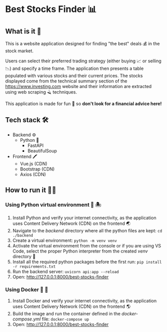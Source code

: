 # Best Stocks Finder :bar_chart:
## What is it 🧐
This is a website application designed for finding "the best" deals :moneybag: in the stock market.

Users can select their preferred trading strategy (either buying :chart_with_upwards_trend: or selling :chart_with_downwards_trend:) and specify a time frame. 
The application then presents a table populated with various stocks and their current prices. 
The stocks displayed come from the technical summary section of the https://www.investing.com website and their information are extracted using web scraping :razor: techniques.

This application is made for fun :clown_face: so **don't look for a financial advice here!**
## Tech stack :hammer_and_wrench:
- Backend :gear:
  - Python :snake:
    - FastAPI 
    - BeautifulSoup
- Frontend :crayon:
  - Vue.js (CDN)
  - Bootstrap (CDN)
  - Axios (CDN)
## How to run it :man_technologist:
### Using Python virtual environment :snake: :desert_island:
1. Install Python and verify your internet connectivity, as the application uses Content Delivery Network (CDN) on the frontend :earth_asia:
2. Navigate to the *backend* directory where all the python files are kept: `cd ./backend`
3. Create a virtual environment: `python -m venv venv`
4. Activate the virtual environment from the console or if you are using VS Code, select the proper Python interpreter from the created *venv* directory :rocket:
5. Install all the required python packages before the first run: `pip install -r requirements.txt`
6. Run the backend server: `uvicorn api:app --reload`
7. Open: http://127.0.0.1:8000/best-stocks-finder
### Using Docker :whale2: :ocean:
1. Install Docker and verify your internet connectivity, as the application uses Content Delivery Network (CDN) on the frontend :earth_americas:
2. Build the image and run the container defined in the *docker-compose.yml* file: `docker-compose up`
3. Open: http://127.0.0.1:8000/best-stocks-finder
